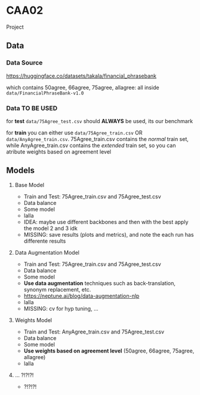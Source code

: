 # CAA02

Project 

## Data

### Data Source

https://huggingface.co/datasets/takala/financial_phrasebank

which contains 50agree, 66agree, 75agree, allagree: all inside `data/FinancialPhraseBank-v1.0`

### Data TO BE USED

for **test** `data/75Agree_test.csv` should **ALWAYS** be used, its our benchmark

for **train** you can either use `data/75Agree_train.csv` OR `data/AnyAgree_train.csv`. 75Agree_train.csv contains the *normal* train set, while AnyAgree_train.csv contains the *extended* train set, so you can atribute weights based on agreement level

## Models

1. Base Model

    - Train and Test: 75Agree_train.csv and 75Agree_test.csv
    - Data balance
    - Some model
    - lalla
    - IDEA: maybe use different backbones and then with the best apply the model 2 and 3 idk
    - MISSING: save results (plots and metrics), and note the each run has differente results

2. Data Augmentation Model

    - Train and Test: 75Agree_train.csv and 75Agree_test.csv
    - Data balance
    - Some model
    - **Use data augmentation** techniques such as back-translation, synonym replacement, etc.
    - https://neptune.ai/blog/data-augmentation-nlp
    - lalla
    - MISSING: cv for hyp tuning, ...

3. Weights Model

    - Train and Test: AnyAgree_train.csv and 75Agree_test.csv
    - Data balance
    - Some model
    - **Use weights based on agreement level** (50agree, 66agree, 75agree, allagree)
    - lalla

4. ... ?!?!?!

    - ?!?!?!